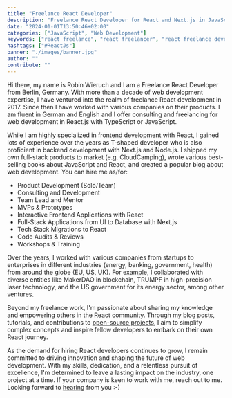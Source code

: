 ```yaml
---
title: "Freelance React Developer"
description: "Freelance React Developer for React and Next.js in JavaScript/TypeScript from Berlin (German/English). Consulting & Freelancing for Web Development: Full-Stack Applications, Code Audits & Reviews, Workshops, Training, MVPs ..."
date: "2024-01-01T13:50:46+02:00"
categories: ["JavaScript", "Web Development"]
keywords: ["react freelance", "react freelancer", "react freelance developer"]
hashtags: ["#ReactJs"]
banner: "./images/banner.jpg"
author: ""
contribute: ""
---
```


Hi there, my name is Robin Wieruch and I am a Freelance React Developer from Berlin, Germany. With more than a decade of web development expertise, I have ventured into the realm of freelance React development in 2017. Since then I have worked with various companies on their products. I am fluent in German and English and I offer consulting and freelancing for web development in React.js with TypeScript or JavaScript.

While I am highly specialized in frontend development with React, I gained lots of experience over the years as T-shaped developer who is also proficient in backend development with Next.js and Node.js. I shipped my own full-stack products to market (e.g. CloudCamping), wrote various best-selling books about JavaScript and React, and created a popular blog about web development. You can hire me as/for:

* Product Development (Solo/Team)
* Consulting and Development
* Team Lead and Mentor
* MVPs & Prototypes
* Interactive Frontend Applications with React
* Full-Stack Applications from UI to Database with Next.js
* Tech Stack Migrations to React
* Code Audits & Reviews
* Workshops & Training

Over the years, I worked with various companies from startups to enterprises in different industries (energy, banking, government, health) from around the globe (EU, US, UK). For example, I collaborated with diverse entities like MakerDAO in blockchain, TRUMPF in high-precision laser technology, and the US government for its energy sector, among other ventures.

Beyond my freelance work, I'm passionate about sharing my knowledge and empowering others in the React community. Through my blog posts, tutorials, and contributions to [open-source projects](https://github.com/rwieruch), I aim to simplify complex concepts and inspire fellow developers to embark on their own React journey.

As the demand for hiring React developers continues to grow, I remain committed to driving innovation and shaping the future of web development. With my skills, dedication, and a relentless pursuit of excellence, I'm determined to leave a lasting impact on the industry, one project at a time. If your company is keen to work with me, reach out to me. Looking forward to [hearing](mailto:hello@rwieruch.com) from you :-)